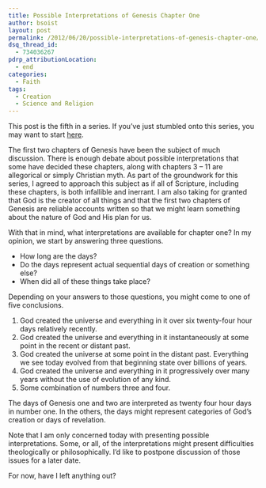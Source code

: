 ```yaml
---
title: Possible Interpretations of Genesis Chapter One
author: bsoist
layout: post
permalink: /2012/06/20/possible-interpretations-of-genesis-chapter-one/
dsq_thread_id:
  - 734036267
pdrp_attributionLocation:
  - end
categories:
  - Faith
tags:
  - Creation
  - Science and Religion
---
```

This post is the fifth in a series. If you&#8217;ve just stumbled onto this series, you may want to start [here][1].

The first two chapters of Genesis have been the subject of much discussion. There is enough debate about possible interpretations that some have decided these chapters, along with chapters 3 &#8211; 11 are allegorical or simply Christian myth. As part of the groundwork for this series, I agreed to approach this subject as if all of Scripture, including these chapters, is both infallible and inerrant. I am also taking for granted that God is the creator of all things and that the first two chapters of Genesis are reliable accounts written so that we might learn something about the nature of God and His plan for us. 

With that in mind, what interpretations are available for chapter one? In my opinion, we start by answering three questions.

  * How long are the days?
  * Do the days represent actual sequential days of creation or something else?
  * When did all of these things take place?

Depending on your answers to those questions, you might come to one of five conclusions.

  1. God created the universe and everything in it over six twenty-four hour days relatively recently.
  2. God created the universe and everything in it instantaneously at some point in the recent or distant past. 
  3. God created the universe at some point in the distant past. Everything we see today evolved from that beginning state over billions of years. 
  4. God created the universe and everything in it progressively over many years without the use of evolution of any kind. 
  5. Some combination of numbers three and four. 

The days of Genesis one and two are interpreted as twenty four hour days in number one. In the others, the days might represent categories of God&#8217;s creation or days of revelation.

Note that I am only concerned today with presenting possible interpretations. Some, or all, of the interpretations might present difficulties theologically or philosophically. I&#8217;d like to postpone discussion of those issues for a later date.

For now, have I left anything out?

 [1]: http://whsjr.soistmann.com/oped/category/faith/science-and-religion/creation-evolutoin/
